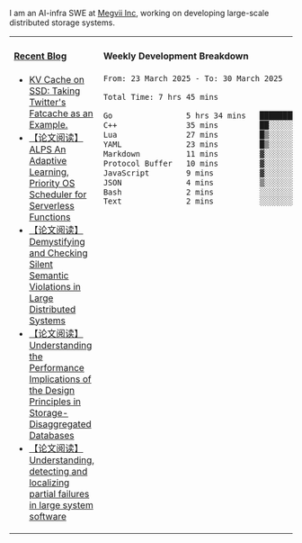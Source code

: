 I am an AI-infra SWE at [Megvii Inc](https://en.megvii.com/), working on developing large-scale distributed storage systems.

<table width="960px">
<tr>
<td valign="top" width="50%">

#### <a href="https://www.kongjun18.me" target="_blank">Recent Blog</a>

<!-- BLOG-POST-LIST:START -->
- [KV Cache on SSD: Taking Twitter&#39;s Fatcache as an Example.](https://kongjun18.github.io/posts/kv-cache-on-disk-taking-twitters-fatcache-as-an-example/)
- [【论文阅读】ALPS An Adaptive Learning, Priority OS Scheduler for Serverless Functions](https://kongjun18.github.io/posts/alps-an-adaptive-learning-priority-os-scheduler-for-serverless-functions/)
- [【论文阅读】Demystifying and Checking Silent Semantic Violations in Large Distributed Systems](https://kongjun18.github.io/posts/demystifying-and-checking-silent-semantic-violations-in-large-distributed-systems/)
- [【论文阅读】Understanding the Performance Implications of the Design Principles in Storage-Disaggregated Databases](https://kongjun18.github.io/posts/understanding-the-performance-implications-of-the-design-principles-in-storage-disaggregated-databases/)
- [【论文阅读】Understanding, detecting and localizing partial failures in large system software](https://kongjun18.github.io/posts/understanding-detecting-and-localizing-partial-failures-in-large-system-software/)
<!-- BLOG-POST-LIST:END -->

</td>
<td valign="top" width="50%">

#### Weekly Development Breakdown

<!--START_SECTION:waka-->

```txt
From: 23 March 2025 - To: 30 March 2025

Total Time: 7 hrs 45 mins

Go                5 hrs 34 mins   ██████████████████░░░░░░░   71.90 %
C++               35 mins         ██░░░░░░░░░░░░░░░░░░░░░░░   07.64 %
Lua               27 mins         █▒░░░░░░░░░░░░░░░░░░░░░░░   05.85 %
YAML              23 mins         █▒░░░░░░░░░░░░░░░░░░░░░░░   05.10 %
Markdown          11 mins         ▓░░░░░░░░░░░░░░░░░░░░░░░░   02.43 %
Protocol Buffer   10 mins         ▓░░░░░░░░░░░░░░░░░░░░░░░░   02.30 %
JavaScript        9 mins          ▓░░░░░░░░░░░░░░░░░░░░░░░░   02.10 %
JSON              4 mins          ▒░░░░░░░░░░░░░░░░░░░░░░░░   01.04 %
Bash              2 mins          ░░░░░░░░░░░░░░░░░░░░░░░░░   00.62 %
Text              2 mins          ░░░░░░░░░░░░░░░░░░░░░░░░░   00.52 %
```

<!--END_SECTION:waka-->
</td>
</tr>

</table>
